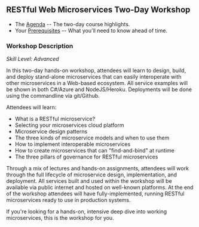 ## RESTful Web Microservices Two-Day Workshop

 * The [Agenda](agenda.md) -- The two-day course highlights.
 * Your [Prerequisites](prerequisites.md) -- What you'll need to know ahead of time.

### Workshop Description

*Skill Level: Advanced*

In this two-day hands-on workshop, attendees will learn to design, build, and deploy stand-alone microservices that can easily interoperate with other microservices in a Web-based ecosystem. All service examples will be shown in both C#/Azure and NodeJS/Heroku. Deployments will be done using the commandline via git/Github. 

Attendees will learn:
 * What is a RESTful microservice?
 * Selecting your microservices cloud platform
 * Microservice design patterns 
 * The three kinds of microservice models and when to use them
 * How to implement interoperable microservices
 * How to create microservices that can "find-and-bind" at runtime
 * The three pillars of governance for RESTful microservices

Through a mix of lectures and hands-on assignments, attendees will work through the full lifecycle of microservice design, implementation, and deployment. All services built and used within the workshop will be available via public internet and hosted on well-known platforms. At the end of the workshop attendees will have fully-implemented, running RESTful microservices ready to use in production systems.

If you're looking for a hands-on, intensive deep dive into working microservices, this is the workshop for you.


